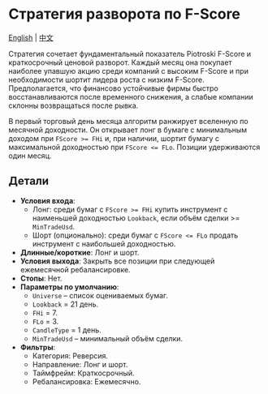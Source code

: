 # Стратегия разворота по F-Score
[English](README.md) | [中文](README_cn.md)

Стратегия сочетает фундаментальный показатель Piotroski F-Score и краткосрочный ценовой разворот. Каждый месяц она покупает наиболее упавшую акцию среди компаний с высоким F-Score и при необходимости шортит лидера роста с низким F-Score. Предполагается, что финансово устойчивые фирмы быстро восстанавливаются после временного снижения, а слабые компании склонны возвращаться после рывка.

В первый торговый день месяца алгоритм ранжирует вселенную по месячной доходности. Он открывает лонг в бумаге с минимальным доходом при `FScore >= FHi` и, при наличии, шортит бумагу с максимальной доходностью при `FScore <= FLo`. Позиции удерживаются один месяц.

## Детали

- **Условия входа**:
  - Лонг: среди бумаг с `FScore >= FHi` купить инструмент с наименьшей доходностью `Lookback`, если объём сделки >= `MinTradeUsd`.
  - Шорт (опционально): среди бумаг с `FScore <= FLo` продать инструмент с наибольшей доходностью.
- **Длинные/короткие**: Лонг и шорт.
- **Условия выхода**: Закрыть все позиции при следующей ежемесячной ребалансировке.
- **Стопы**: Нет.
- **Параметры по умолчанию**:
  - `Universe` – список оцениваемых бумаг.
  - `Lookback` = 21 день.
  - `FHi` = 7.
  - `FLo` = 3.
  - `CandleType` = 1 день.
  - `MinTradeUsd` – минимальный объём сделки.
- **Фильтры**:
  - Категория: Реверсия.
  - Направление: Лонг и шорт.
  - Таймфрейм: Краткосрочный.
  - Ребалансировка: Ежемесячно.

